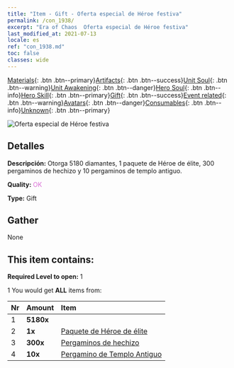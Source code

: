 ```yaml
---
title: "Item - Gift - Oferta especial de Héroe festiva"
permalink: /con_1938/
excerpt: "Era of Chaos  Oferta especial de Héroe festiva"
last_modified_at: 2021-07-13
locale: es
ref: "con_1938.md"
toc: false
classes: wide
---
```

 [Materials](/ItemsES/){: .btn .btn--primary}[Artifacts](/ItemsES/Artifacts/){: .btn .btn--success}[Unit Soul](/ItemsES/UnitSoul/){: .btn .btn--warning}[Unit Awakening](/ItemsES/UnitAwakening/){: .btn .btn--danger}[Hero Soul](/ItemsES/HeroSoul/){: .btn .btn--info}[Hero Skill](/ItemsES/HeroSkill/){: .btn .btn--primary}[Gift](/ItemsES/Gift/){: .btn .btn--success}[Event related](/ItemsES/Events/){: .btn .btn--warning}[Avatars](/ItemsES/Avatars/){: .btn .btn--danger}[Consumables](/ItemsES/Consumables/){: .btn .btn--info}[Unknown](/ItemsES/Unknown/){: .btn .btn--primary}

 ![Oferta especial de Héroe festiva](/images/t/i_907117.png)

## Detalles
 **Descripción:** Otorga 5180 diamantes, 1 paquete de Héroe de élite, 300 pergaminos de hechizo y 10 pergaminos de templo antiguo.

 **Quality:** <span style="color: #DA70D6">OK</span>

 **Type:** Gift

## Gather

  None

## This item contains:

 **Required Level to open:** 1

 1 You would get **ALL** items  from:

  | Nr | Amount |     Item    |
  |:---|:-------|:------------|
  | 1 |  **5180x** | <i class="fas fa-gem"/> |  | 
  | 2 |  **1x** | [Paquete de Héroe de élite](/ItemsES/con_1883/) |  | 
  | 3 |  **300x** | [Pergaminos de hechizo](/ItemsES/con_694/) |  | 
  | 4 |  **10x** | [Pergamino de Templo Antiguo](/ItemsES/con_697/) |  | 
